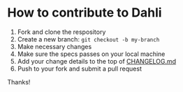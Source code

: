# How to contribute to Dahli

1. Fork and clone the respository
2. Create a new branch: `git checkout -b my-branch`
3. Make necessary changes
4. Make sure the specs passes on your local machine
5. Add your change details to the top of [CHANGELOG.md](https://github.com/abeidahmed/dahli/blob/main/CHANGELOG.md)
5. Push to your fork and submit a pull request

Thanks!
